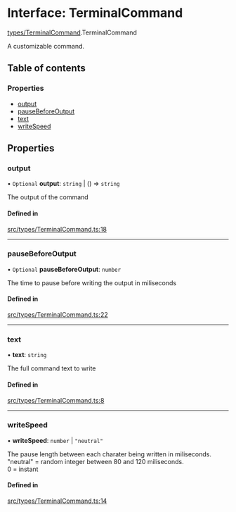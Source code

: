 # Interface: TerminalCommand

[types/TerminalCommand](../wiki/types.TerminalCommand).TerminalCommand

A customizable command.

## Table of contents

### Properties

- [output](../wiki/types.TerminalCommand.TerminalCommand#output)
- [pauseBeforeOutput](../wiki/types.TerminalCommand.TerminalCommand#pausebeforeoutput)
- [text](../wiki/types.TerminalCommand.TerminalCommand#text)
- [writeSpeed](../wiki/types.TerminalCommand.TerminalCommand#writespeed)

## Properties

### output

• `Optional` **output**: `string` \| () => `string`

The output of the command

#### Defined in

[src/types/TerminalCommand.ts:18](https://github.com/LucEnden/unix-terminal-emulator/blob/70224fc/src/types/TerminalCommand.ts#L18)

___

### pauseBeforeOutput

• `Optional` **pauseBeforeOutput**: `number`

The time to pause before writing the output in miliseconds

#### Defined in

[src/types/TerminalCommand.ts:22](https://github.com/LucEnden/unix-terminal-emulator/blob/70224fc/src/types/TerminalCommand.ts#L22)

___

### text

• **text**: `string`

The full command text to write

#### Defined in

[src/types/TerminalCommand.ts:8](https://github.com/LucEnden/unix-terminal-emulator/blob/70224fc/src/types/TerminalCommand.ts#L8)

___

### writeSpeed

• **writeSpeed**: `number` \| ``"neutral"``

The pause length between each charater being written in miliseconds.  
"neutral" = random integer between 80 and 120 miliseconds.  
0 = instant

#### Defined in

[src/types/TerminalCommand.ts:14](https://github.com/LucEnden/unix-terminal-emulator/blob/70224fc/src/types/TerminalCommand.ts#L14)
